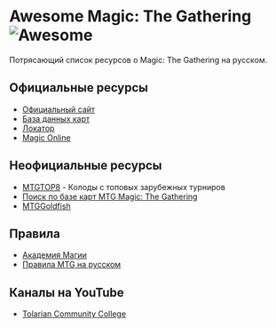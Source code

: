 # Awesome Magic: The Gathering ![Awesome](https://cdn.rawgit.com/sindresorhus/awesome/d7305f38d29fed78fa85652e3a63e154dd8e8829/media/badge.svg)
Потрясающий список ресурсов о Magic: The Gathering на русском.

## Официальные ресурсы
 - [Официальный сайт](http://magic.wizards.com)
 - [База данных карт](http://gatherer.wizards.com/)
 - [Локатор](http://locator.wizards.com/)
 - [Magic Online](http://magic.wizards.com/en/content/magic-online-products-game-info)
## Неофициальные ресурсы
 - [MTGTOP8](http://mtgtop8.com/) - Колоды с топовых зарубежных турниров
 - [Поиск по базе карт MTG Magic: The Gathering](http://magiccards.info/)
 - [MTGGoldfish](https://www.mtggoldfish.com/)
## Правила
 - [Академия Магии](http://mymagic.ru/beginners/learn-to-win.html)
 - [Правила MTG на русском](http://mtg.summoning.ru/)
## Каналы на YouTube
  - [Tolarian Community College](https://www.youtube.com/user/tolariancommunity)

